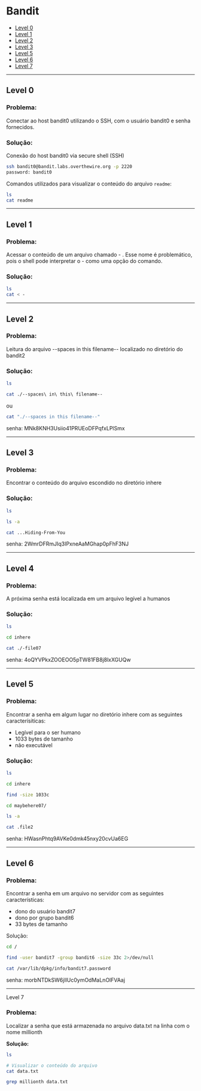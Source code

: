 # Bandit

- [Level 0](#Level-0)
- [Level 1](#Level-1)
- [Level 2](#Level-2)
- [Level 3](#Level-3)
- [Level 5](#Level-5)
- [Level 6](#Level-6)
- [Level 7](#Level-7)

---

## Level 0

### Problema: 

Conectar ao host bandit0 utilizando o SSH, com o usuário bandit0 e senha fornecidos.

### Solução:

Conexão do host bandit0 via secure shell (SSH)

```bash
ssh bandit0@bandit.labs.overthewire.org -p 2220
password: bandit0
```

Comandos utilizados para visualizar o conteúdo do arquivo `readme`:

```bash
ls
cat readme
```
---

## Level 1

### Problema: 

Acessar o conteúdo de um arquivo chamado - . Esse nome é problemático, pois o shell pode interpretar o - como uma opção do comando.

### Solução:

```bash
ls
cat < -
```
---

## Level 2

### Problema: 

Leitura do arquivo --spaces in this filename-- localizado no diretório do bandit2

### Solução: 

 ```bash
ls
```
```bash
cat ./--spaces\ in\ this\ filename--
```
ou 
```bash
cat "./--spaces in this filename--"
```

senha: MNk8KNH3Usiio41PRUEoDFPqfxLPlSmx

---

## Level 3

### Problema: 

Encontrar o conteúdo do arquivo escondido no diretório inhere

### Solução: 

```bash
ls
```
```bash
ls -a
```
```bash
cat ...Hiding-From-You
```

senha: 2WmrDFRmJIq3IPxneAaMGhap0pFhF3NJ

---

## Level 4

### Problema: 

A próxima senha está localizada em um arquivo legível a humanos

### Solução: 

```bash
ls
```
```bash
cd inhere
```
```bash
cat ./-file07
```

senha: 4oQYVPkxZOOEOO5pTW81FB8j8lxXGUQw

---

## Level 5

### Problema:

Encontrar a senha em algum lugar no diretório inhere com as seguintes caracterísiticas:

 - Legível para o ser humano
 - 1033 bytes de tamanho
 - não executável

### Solução:

```bash
ls
```
```bash
cd inhere
```
```bash
find -size 1033c
```
```bash
cd maybehere07/
```
```bash
ls -a
```
```bash
cat .file2
```
senha: HWasnPhtq9AVKe0dmk45nxy20cvUa6EG

---

## Level 6

### Problema:

Encontrar a senha em um arquivo no servidor com as seguintes características:

- dono do usuário  bandit7
- dono por grupo bandit6
- 33 bytes de tamanho

Solução:

```bash
cd /
```
```bash
find -user bandit7 -group bandit6 -size 33c 2>/dev/null
```
```bash
cat /var/lib/dpkg/info/bandit7.password
```
senha: morbNTDkSW6jIlUc0ymOdMaLnOlFVAaj

---

Level 7

### Problema:

Localizar a senha que está armazenada no arquivo data.txt na linha com o nome millionth

**Solução:**

```bash
ls
```
```bash
# Visualizar o conteúdo do arquivo
cat data.txt
```
```bash
grep millionth data.txt
```
